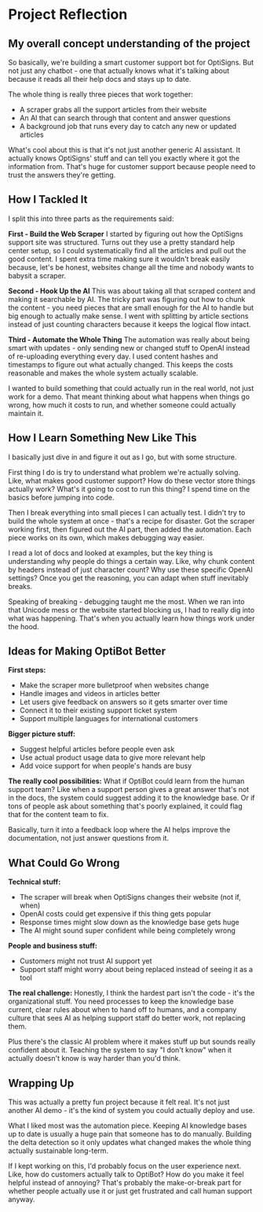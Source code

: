 # Project Reflection

## My overall concept understanding of the project

So basically, we're building a smart customer support bot for OptiSigns. But not just any chatbot - one that actually knows what it's talking about because it reads all their help docs and stays up to date.

The whole thing is really three pieces that work together:

- A scraper grabs all the support articles from their website
- An AI that can search through that content and answer questions
- A background job that runs every day to catch any new or updated articles

What's cool about this is that it's not just another generic AI assistant. It actually knows OptiSigns' stuff and can tell you exactly where it got the information from. That's huge for customer support because people need to trust the answers they're getting.

## How I Tackled It

I split this into three parts as the requirements said:

**First - Build the Web Scraper**
I started by figuring out how the OptiSigns support site was structured. Turns out they use a pretty standard help center setup, so I could systematically find all the articles and pull out the good content. I spent extra time making sure it wouldn't break easily because, let's be honest, websites change all the time and nobody wants to babysit a scraper.

**Second - Hook Up the AI**
This was about taking all that scraped content and making it searchable by AI. The tricky part was figuring out how to chunk the content - you need pieces that are small enough for the AI to handle but big enough to actually make sense. I went with splitting by article sections instead of just counting characters because it keeps the logical flow intact.

**Third - Automate the Whole Thing**
The automation was really about being smart with updates - only sending new or changed stuff to OpenAI instead of re-uploading everything every day. I used content hashes and timestamps to figure out what actually changed. This keeps the costs reasonable and makes the whole system actually scalable.

I wanted to build something that could actually run in the real world, not just work for a demo. That meant thinking about what happens when things go wrong, how much it costs to run, and whether someone could actually maintain it.

## How I Learn Something New Like This

I basically just dive in and figure it out as I go, but with some structure.

First thing I do is try to understand what problem we're actually solving. Like, what makes good customer support? How do these vector store things actually work? What's it going to cost to run this thing? I spend time on the basics before jumping into code.

Then I break everything into small pieces I can actually test. I didn't try to build the whole system at once - that's a recipe for disaster. Got the scraper working first, then figured out the AI part, then added the automation. Each piece works on its own, which makes debugging way easier.

I read a lot of docs and looked at examples, but the key thing is understanding why people do things a certain way. Like, why chunk content by headers instead of just character count? Why use these specific OpenAI settings? Once you get the reasoning, you can adapt when stuff inevitably breaks.

Speaking of breaking - debugging taught me the most. When we ran into that Unicode mess or the website started blocking us, I had to really dig into what was happening. That's when you actually learn how things work under the hood.

## Ideas for Making OptiBot Better

**First steps:**

- Make the scraper more bulletproof when websites change
- Handle images and videos in articles better
- Let users give feedback on answers so it gets smarter over time
- Connect it to their existing support ticket system
- Support multiple languages for international customers

**Bigger picture stuff:**

- Suggest helpful articles before people even ask
- Use actual product usage data to give more relevant help
- Add voice support for when people's hands are busy

**The really cool possibilities:**
What if OptiBot could learn from the human support team? Like when a support person gives a great answer that's not in the docs, the system could suggest adding it to the knowledge base. Or if tons of people ask about something that's poorly explained, it could flag that for the content team to fix.

Basically, turn it into a feedback loop where the AI helps improve the documentation, not just answer questions from it.

## What Could Go Wrong

**Technical stuff:**

- The scraper will break when OptiSigns changes their website (not if, when)
- OpenAI costs could get expensive if this thing gets popular
- Response times might slow down as the knowledge base gets huge
- The AI might sound super confident while being completely wrong

**People and business stuff:**

- Customers might not trust AI support yet
- Support staff might worry about being replaced instead of seeing it as a tool

**The real challenge:**
Honestly, I think the hardest part isn't the code - it's the organizational stuff. You need processes to keep the knowledge base current, clear rules about when to hand off to humans, and a company culture that sees AI as helping support staff do better work, not replacing them.

Plus there's the classic AI problem where it makes stuff up but sounds really confident about it. Teaching the system to say "I don't know" when it actually doesn't know is way harder than you'd think.

## Wrapping Up

This was actually a pretty fun project because it felt real. It's not just another AI demo - it's the kind of system you could actually deploy and use.

What I liked most was the automation piece. Keeping AI knowledge bases up to date is usually a huge pain that someone has to do manually. Building the delta detection so it only updates what changed makes the whole thing actually sustainable long-term.

If I kept working on this, I'd probably focus on the user experience next. Like, how do customers actually talk to OptiBot? How do you make it feel helpful instead of annoying? That's probably the make-or-break part for whether people actually use it or just get frustrated and call human support anyway.

